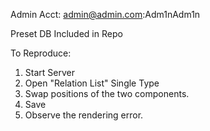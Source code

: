 Admin Acct: admin@admin.com:Adm1nAdm1n

Preset DB Included in Repo

To Reproduce:

1. Start Server
2. Open "Relation List" Single Type
3. Swap positions of the two components.
4. Save
5. Observe the rendering error.